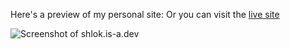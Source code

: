 Here's a preview of my personal site:
Or you can visit the [live site](https://www.shlok.is-a.dev)

![Screenshot of shlok.is-a.dev](https://api.pikwy.com/web/64571436feaf892f564a3942.png)


<!---
PlaceInSpace/PlaceInSpace is a ✨ special ✨ repository because its `README.md` (this file) appears on your GitHub profile.
You can click the Preview link to take a look at your changes.
--->
